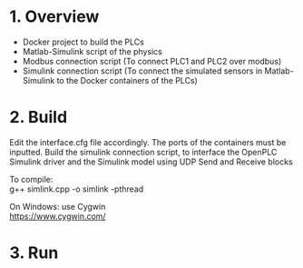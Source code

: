 
# 1. Overview
- Docker project to build the PLCs
- Matlab-Simulink script of the physics
- Modbus connection script (To connect PLC1 and PLC2 over modbus)
- Simulink connection script (To connect the simulated sensors in Matlab-Simulink to the Docker containers of the PLCs)


# 2. Build
Edit the interface.cfg file accordingly. The ports of the containers must be inputted.
Build the simulink connection script, to interface the OpenPLC Simulink driver and the Simulink model using UDP Send and Receive blocks

To compile:  
g++ simlink.cpp -o simlink -pthread

On Windows: use Cygwin  
https://www.cygwin.com/

# 3. Run


 